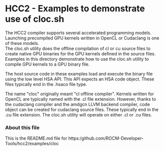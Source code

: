 HCC2 - Examples to demonstrate use of cloc.sh
==============================================

The HCC2 compiler supports several accelerated programming models.
Launching precompiled GPU kernels written in OpenCL or Cudaclang is one of these models.   
The cloc.sh utility does the offline compilation of cl or cu source files to create native GPU binaries for the GPU kernels defined in the source files. Examples in this directory demonstrate how to use the cloc.sh utility to compile GPU kernels to a GPU binary file.

The host source code in these examples load and execute the binary file using the low level HSA API.  This API expects an HSA code object.  These files typically end in the .hsaco file type. 

The name "cloc" originally meant "cl offline compiler".  Kernels written for OpenCL are typically named with the .cl file extension.   However, thanks to the cudaclang compiler and the amdgcn LLVM backend compiler, code object can be created for cudaclang source files. These typically end in the .cu file extension. The cloc.sh utility will operate on either .cl or .cu files. 
 
### About this file

This is the README.md file for https:/github.com/ROCM-Developer-Tools/hcc2/examples/cloc
